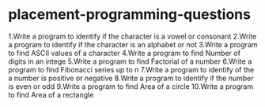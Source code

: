 # placement-programming-questions
1.Write a program to identify if the character is a vowel or consonant
2.Write a program to identify if the character is an alphabet or not
3.Write a program to find ASCII values of a character
4.Write a program to find Number of digits in an intege
5.Write a program to find Factorial of a number
6.Write a program to find Fibonacci series up to n
7.Write a program to identify of the a number is positive or negative
8.Write a program to identify if the number is even or odd
9.Write a program to find Area of a circle
10.Write a program to find Area of a rectangle
